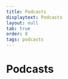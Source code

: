 ```yaml
---
title: Podcasts
displaytext: Podcasts
layout: null
tab: true
order: 8
tags: podcasts
---
```


# Podcasts
